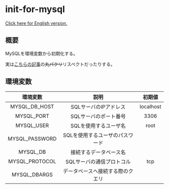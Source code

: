 # init-for-mysql

[Click here for English version.](./README.ja.md)

## 概要

MySQLを環境変数から初期化する。

実は[こちらの記事](https://qiita.com/t0w4/items/e886a514559cdb295600)の~~丸パクリ~~リスペクトだったりする。

## 環境変数

|    環境変数    |               説明               |  初期値   |
| :------------: | :------------------------------: | :-------: |
| MYSQL_DB_HOST  |      SQLサーバのIPアドレス       | localhost |
|   MYSQL_PORT   |      SQLサーバのポート番号       |   3306    |
|   MYSQL_USER   |      SQLを使用するユーザ名       |   root    |
| MYSQL_PASSWORD | SQLを使用するユーザのパスワード  |           |
|    MYSQL_DB    |      接続するデータベース名      |           |
| MYSQL_PROTOCOL |    SQLサーバの通信プロトコル     |    tcp    |
|  MYSQL_DBARGS  | データベースへ接続する際のクエリ |           |
